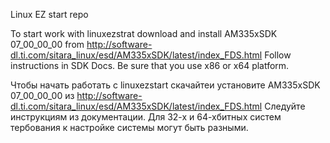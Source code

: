 Linux EZ start repo

To start work with linuxezstrat download and install AM335xSDK  07_00_00_00 from http://software-dl.ti.com/sitara_linux/esd/AM335xSDK/latest/index_FDS.html
Follow instructions in SDK Docs.
Be sure that you use x86 or x64 platform.

Чтобы начать работать с linuxezstart скачайтеи установите AM335xSDK  07_00_00_00 из http://software-dl.ti.com/sitara_linux/esd/AM335xSDK/latest/index_FDS.html
Следуйте инструкциям из документации.
Для 32-х и 64-хбитных систем тербования к настройке системы могут быть разными.
